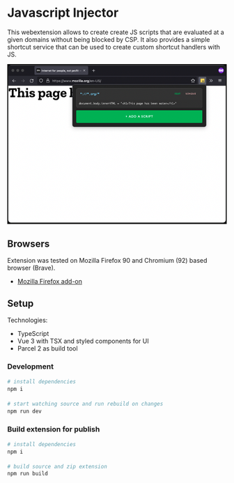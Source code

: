 # Javascript Injector

This webextension allows to create create JS scripts that are evaluated at a given domains without being blocked by CSP.
It also provides a simple shortcut service that can be used to create custom shortcut handlers with JS.

![Screenshot of example script](./screenshots/example-script.png)

## Browsers

Extension was tested on Mozilla Firefox 90 and Chromium (92) based browser (Brave).

- [Mozilla Firefox add-on](https://addons.mozilla.org/pl/firefox/addon/shark-javascript-injector/)

## Setup

Technologies:

- TypeScript
- Vue 3 with TSX and styled components for UI
- Parcel 2 as build tool

### Development

```sh
# install dependencies
npm i

# start watching source and run rebuild on changes
npm run dev
```
### Build extension for publish

```sh
# install dependencies
npm i

# build source and zip extension
npm run build
```
